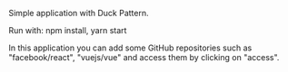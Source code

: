 Simple application with Duck Pattern.

Run with:
npm install, yarn start

In this application you can add some GitHub repositories such as "facebook/react", "vuejs/vue" and access them by clicking on "access". 
